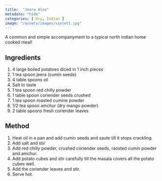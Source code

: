 ```yaml
---
title:  "Jeera Aloo"
metadate: "hide"
categories: [ Dry, Indian ]
image: "/assets/images/violett.jpg"
---
```


A common and simple accompanyment to a typical north indian home cooked meal!

## Ingredients

1. 4 large boiled potatoes diced in 1 inch pieces
2. 1 tea spoon jeera (cumin seeds)
3. 4 table spoons oil
4. Salt to taste
5. 1 tea spoon red chilly powder
6. 1 table spoon coriender seeds crushed
7. 1 tea spoon roasted cumine powder
8. 1/2 tea spoon amchur (dry mango powder)
9. 2 table spoons fresh coriender leaves


## Method

1. Heat oil in a pan and add cumin seeds and saute till it stops crackling.
2. Add salt and stir
3. Add red chilly powder, crushed coriender seeds, raosted cumin powder and amchur.
4. Add potato cubes and stir carefully till the masala covers all the potato cubes well.
5. Add the coriender leaves and stir.
6. Serve hot.